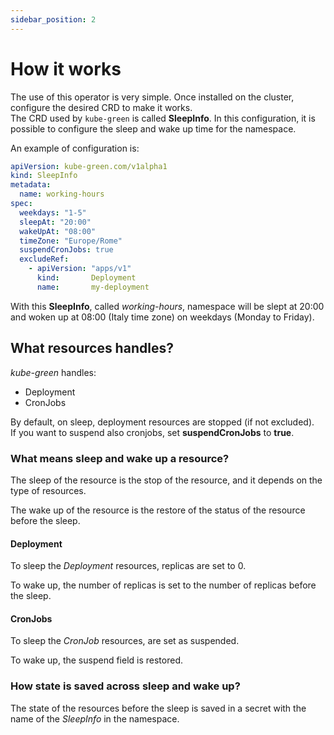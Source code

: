 ```yaml
---
sidebar_position: 2
---
```


# How it works

The use of this operator is very simple. Once installed on the cluster, configure the desired CRD to make it works.  
The CRD used by `kube-green` is called **SleepInfo**. In this configuration, it is possible to configure the sleep and wake up time for the namespace.

An example of configuration is:

```yaml
apiVersion: kube-green.com/v1alpha1
kind: SleepInfo
metadata:
  name: working-hours
spec:
  weekdays: "1-5"
  sleepAt: "20:00"
  wakeUpAt: "08:00"
  timeZone: "Europe/Rome"
  suspendCronJobs: true
  excludeRef:
    - apiVersion: "apps/v1"
      kind:       Deployment
      name:       my-deployment
```

With this **SleepInfo**, called *working-hours*, namespace will be slept at 20:00 and woken up at 08:00 (Italy time zone) on weekdays (Monday to Friday).

## What resources handles?

*kube-green* handles:

- Deployment
- CronJobs

By default, on sleep, deployment resources are stopped (if not excluded).  
If you want to suspend also cronjobs, set **suspendCronJobs** to **true**.

### What means sleep and wake up a resource?

The sleep of the resource is the stop of the resource, and it depends on the type of resources.

The wake up of the resource is the restore of the status of the resource before the sleep.

#### Deployment

To sleep the *Deployment* resources, replicas are set to 0.

To wake up, the number of replicas is set to the number of replicas before the sleep.

#### CronJobs

To sleep the *CronJob* resources, are set as suspended.

To wake up, the suspend field is restored.

### How state is saved across sleep and wake up?

The state of the resources before the sleep is saved in a secret with the name of the *SleepInfo* in the namespace.
